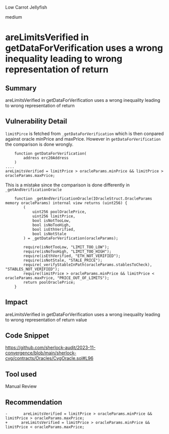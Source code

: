Low Carrot Jellyfish

medium

# areLimitsVerified in getDataForVerification uses a wrong inequality leading to wrong representation of return

## Summary
areLimitsVerified in getDataForVerification uses a wrong inequality leading to wrong representation of return

## Vulnerability Detail
`limitPirce` is fetched from `_getDataForVerification` which is then conpared against oracle minPrice and maxPrice. However in `getDataForVerification` the comparison is done wrongly.

```solidity
    function getDataForVerification(
        address erc20Address
    )
....
areLimitsVerified = limitPrice > oracleParams.minPrice && limitPrice > oracleParams.maxPrice;
```

This is a mistake since the comparison is  done differently in `_getAndVerificationOracle`

```solidity
    function _getAndVerificationOracle(IOracleStruct.OracleParams memory oracleParams) internal view returns (uint256) {
        (
            uint256 poolOraclePrice,
            uint256 limitPrice,
            bool isNotTooLow,
            bool isNoTooHigh,
            bool isEthVerified,
            bool isNotStale
        ) = _getDataForVerification(oracleParams);

        require(isNotTooLow, "LIMIT_TOO_LOW");
        require(isNoTooHigh, "LIMIT_TOO_HIGH");
        require(isEthVerified, "ETH_NOT_VERIFIED");
        require(isNotStale, "STALE_PRICE");
        require(_verifyStableInPath(oracleParams.stablesToCheck), "STABLES_NOT_VERIFIED");
        require(limitPrice > oracleParams.minPrice && limitPrice < oracleParams.maxPrice, "PRICE_OUT_OF_LIMITS");
        return poolOraclePrice;
    }
```

## Impact
areLimitsVerified in getDataForVerification uses a wrong inequality leading to wrong representation of return value

## Code Snippet
https://github.com/sherlock-audit/2023-11-convergence/blob/main/sherlock-cvg/contracts/Oracles/CvgOracle.sol#L96
## Tool used

Manual Review

## Recommendation
```solidity
-       areLimitsVerified = limitPrice > oracleParams.minPrice && limitPrice > oracleParams.maxPrice;
+      areLimitsVerified = limitPrice > oracleParams.minPrice && limitPrice < oracleParams.maxPrice;
```